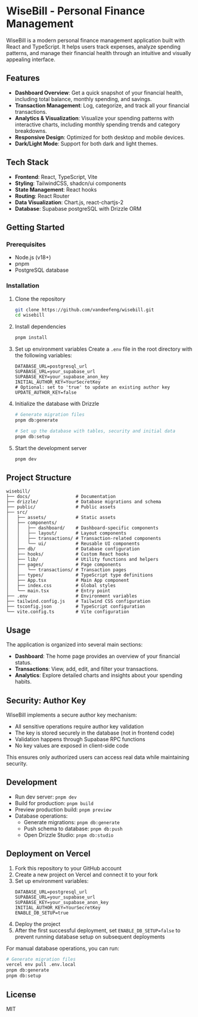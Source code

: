# WiseBill - Personal Finance Management

WiseBill is a modern personal finance management application built with React and TypeScript. It helps users track expenses, analyze spending patterns, and manage their financial health through an intuitive and visually appealing interface.

## Features

- **Dashboard Overview**: Get a quick snapshot of your financial health, including total balance, monthly spending, and savings.
- **Transaction Management**: Log, categorize, and track all your financial transactions.
- **Analytics & Visualization**: Visualize your spending patterns with interactive charts, including monthly spending trends and category breakdowns.
- **Responsive Design**: Optimized for both desktop and mobile devices.
- **Dark/Light Mode**: Support for both dark and light themes.

## Tech Stack

- **Frontend**: React, TypeScript, Vite
- **Styling**: TailwindCSS, shadcn/ui components
- **State Management**: React hooks
- **Routing**: React Router
- **Data Visualization**: Chart.js, react-chartjs-2
- **Database**: Supabase postgreSQL with Drizzle ORM

## Getting Started

### Prerequisites

- Node.js (v18+)
- pnpm
- PostgreSQL database

### Installation

1. Clone the repository
   ```bash
   git clone https://github.com/vandeefeng/wisebill.git
   cd wisebill
   ```

2. Install dependencies
   ```bash
   pnpm install
   ```

3. Set up environment variables
   Create a `.env` file in the root directory with the following variables:
   ```
   DATABASE_URL=postgresql_url
   SUPABASE_URL=your_supabase_url
   SUPABASE_KEY=your_supabase_anon_key
   INITIAL_AUTHOR_KEY=YourSecretKey
   # Optional: set to 'true' to update an existing author key
   UPDATE_AUTHOR_KEY=false
   ```

4. Initialize the database with Drizzle
   ```bash
   # Generate migration files
   pnpm db:generate
   
   # Set up the database with tables, security and initial data
   pnpm db:setup
   ```

5. Start the development server
   ```bash
   pnpm dev
   ```

## Project Structure

```
wisebill/
├── docs/                 # Documentation
├── drizzle/              # Database migrations and schema
├── public/               # Public assets
├── src/
│   ├── assets/           # Static assets
│   ├── components/
│   │   ├── dashboard/    # Dashboard-specific components
│   │   ├── layout/       # Layout components
│   │   ├── transactions/ # Transaction-related components
│   │   └── ui/           # Reusable UI components
│   ├── db/               # Database configuration
│   ├── hooks/            # Custom React hooks
│   ├── lib/              # Utility functions and helpers
│   ├── pages/            # Page components
│   │   └── transactions/ # Transaction pages
│   ├── types/            # TypeScript type definitions
│   ├── App.tsx           # Main App component
│   ├── index.css         # Global styles
│   └── main.tsx          # Entry point
├── .env                  # Environment variables
├── tailwind.config.js    # Tailwind CSS configuration
├── tsconfig.json         # TypeScript configuration
└── vite.config.ts        # Vite configuration
```

## Usage

The application is organized into several main sections:

- **Dashboard**: The home page provides an overview of your financial status.
- **Transactions**: View, add, edit, and filter your transactions.
- **Analytics**: Explore detailed charts and insights about your spending habits.

## Security: Author Key

WiseBill implements a secure author key mechanism:

- All sensitive operations require author key validation
- The key is stored securely in the database (not in frontend code)
- Validation happens through Supabase RPC functions
- No key values are exposed in client-side code

This ensures only authorized users can access real data while maintaining security.

## Development

- Run dev server: `pnpm dev`
- Build for production: `pnpm build`
- Preview production build: `pnpm preview`
- Database operations:
  - Generate migrations: `pnpm db:generate`
  - Push schema to database: `pnpm db:push`
  - Open Drizzle Studio: `pnpm db:studio`

## Deployment on Vercel

1. Fork this repository to your GitHub account
2. Create a new project on Vercel and connect it to your fork
3. Set up environment variables:
   ```
   DATABASE_URL=postgresql_url
   SUPABASE_URL=your_supabase_url
   SUPABASE_KEY=your_supabase_anon_key
   INITIAL_AUTHOR_KEY=YourSecretKey
   ENABLE_DB_SETUP=true
   ```
4. Deploy the project
5. After the first successful deployment, set `ENABLE_DB_SETUP=false` to prevent 
   running database setup on subsequent deployments

For manual database operations, you can run:
```bash
# Generate migration files
vercel env pull .env.local
pnpm db:generate
pnpm db:setup
```

## License

MIT

